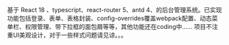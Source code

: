 基于 React 18 、typescript、react-router 5、antd 4、的后台管理系统。已实现功能包括登录、表单、表格封装、config-overrides覆盖webpack配置、动态菜单栏、权限管理、带下拉框的面包屑等等，其他功能还在coding中......
项目不注重UI美观设计，对于一些样式问题请见谅。。。

